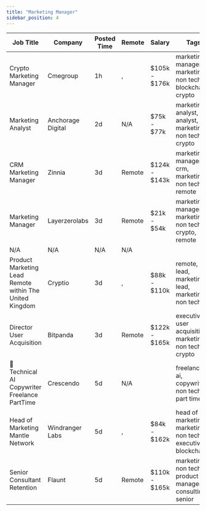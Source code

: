 ```yaml
---
title: "Marketing Manager"
sidebar_position: 4
---
```


| Job Title | Company | Posted Time | Remote | Salary | Tags | Apply Link |
|-----------|---------|-------------|--------|--------|------|------------|
| Crypto Marketing Manager | Cmegroup | 1h | , | $105k - $176k | marketing manager, marketing, non tech, blockchain, crypto | [Apply](https://web3.career/crypto-marketing-manager-cmegroup/99547) |
| Marketing Analyst | Anchorage Digital | 2d | N/A | $75k - $77k | marketing analyst, analyst, marketing, non tech, crypto | [Apply](https://web3.career/marketing-analyst-anchorage/99485) |
| CRM Marketing Manager | Zinnia | 3d | Remote | $124k - $143k | marketing manager, crm, marketing, non tech, remote | [Apply](https://web3.career/crm-marketing-manager-zinnia/98977) |
| Marketing Manager | Layerzerolabs | 3d | Remote | $21k - $54k | marketing manager, marketing, non tech, crypto, remote | [Apply](https://web3.career/marketing-manager-layerzerolabs/99436) |
| N/A | N/A | N/A | N/A |  |  | [Apply](https://web3.career/metana) |
| Product Marketing Lead Remote within The United Kingdom | Cryptio | 3d | , | $88k - $110k | remote, lead, marketing lead, marketing, non tech | [Apply](https://web3.career/product-marketing-lead-remote-within-the-united-kingdom-cryptio/99433) |
| Director User Acquisition | Bitpanda | 3d | Remote | $122k - $165k | executive, user acquisition, marketing, non tech, crypto | [Apply](https://web3.career/director-user-acquisition-bitpanda/99415) |
| 🧠 Technical AI Copywriter Freelance PartTime | Crescendo | 5d | N/A |  | freelance, ai, copywriting, non tech, part time | [Apply](https://web3.career/technical-ai-copywriter-freelance-part-time-crescendo/99354) |
| Head of Marketing Mantle Network | Windranger Labs | 5d | , | $84k - $162k | head of marketing, marketing, non tech, executive, blockchain | [Apply](https://web3.career/head-of-marketing-mantle-network-windrangerlabs/99277) |
| Senior Consultant Retention | Flaunt | 5d | Remote | $110k - $165k | marketing, non tech, product manager, consulting, senior | [Apply](https://web3.career/senior-consultant-retention-flaunt/99247) |
